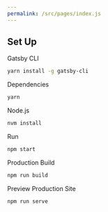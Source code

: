 ```yaml
---
permalink: /src/pages/index.js
---
```


## Set Up

Gatsby CLI

```sh
yarn install -g gatsby-cli
```

Dependencies

```sh
yarn
```

Node.js

```sh
nvm install
```

Run

```sh
npm start
```

Production Build

```sh
npm run build
```

Preview Production Site

```sh
npm run serve
```
